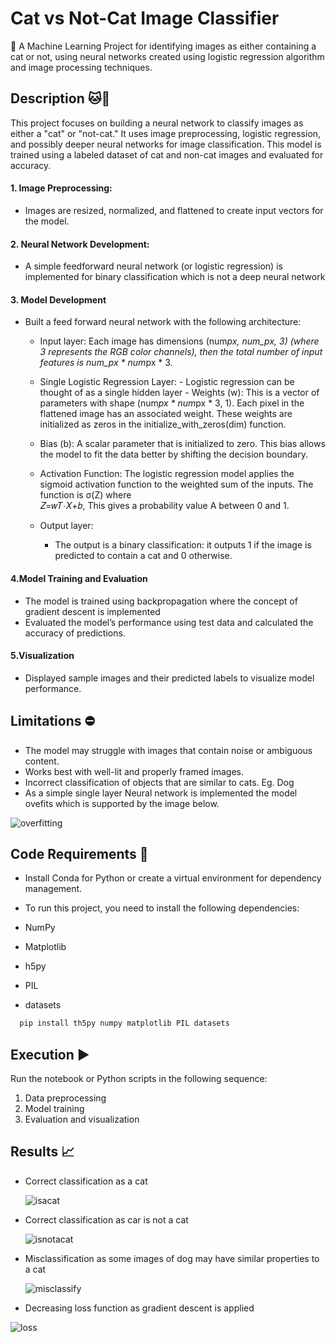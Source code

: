# Cat vs Not-Cat Image Classifier

🐾 A Machine Learning Project for identifying images as either containing a cat or not, using neural networks created using logistic regression algorithm and image processing techniques.

## Description 🐱📸

This project focuses on building a neural network to classify images as either a "cat" or "not-cat." It uses image preprocessing, logistic regression, and possibly deeper neural networks for image classification. This model is trained using a labeled dataset of cat and non-cat images and evaluated for accuracy.

#### 1. Image Preprocessing:

- Images are resized, normalized, and flattened to create input vectors for the model.

#### 2. Neural Network Development:

- A simple feedforward neural network (or logistic regression) is implemented for binary classification which is not a deep neural network

#### 3. Model Development

- Built a feed forward neural network with the following architecture:

  - Input layer: Each image has dimensions (num*px, num_px, 3) (where 3 represents the RGB color channels), then the total number of input features is num_px * num*px * 3.
  - Single Logistic Regression Layer: - Logistic regression can be thought of as a single hidden layer - Weights (w): This is a vector of parameters with shape (num*px * num*px * 3, 1). Each pixel in the flattened image has an associated weight. These weights are initialized as zeros in the initialize_with_zeros(dim) function.
  - Bias (b): A scalar parameter that is initialized to zero. This bias allows the model to fit the data better by shifting the decision boundary.
  - Activation Function: The logistic regression model applies the sigmoid activation function to the weighted sum of the inputs. The function is σ(Z) where  
    𝑍=𝑤𝑇⋅𝑋+𝑏, This gives a probability value A between 0 and 1.

  - Output layer:
    - The output is a binary classification: it outputs 1 if the image is predicted to contain a cat and 0 otherwise.

#### 4.Model Training and Evaluation

- The model is trained using backpropagation where the concept of gradient descent is implemented
- Evaluated the model’s performance using test data and calculated the accuracy of predictions.

#### 5.Visualization

- Displayed sample images and their predicted labels to visualize model performance.

## Limitations ⛔️

- The model may struggle with images that contain noise or ambiguous content.
- Works best with well-lit and properly framed images.
- Incorrect classification of objects that are similar to cats. Eg. Dog
- As a simple single layer Neural network is implemented the model ovefits which is supported by the image below.

![overfitting](https://github.com/SahilTuladhar/Cat-Notcat-Recognition-model/blob/master/images/images/overfit.png)

## Code Requirements 📱

- Install Conda for Python or create a virtual environment for dependency management.
- To run this project, you need to install the following dependencies:

- NumPy
- Matplotlib
- h5py
- PIL
- datasets

```bash
  pip install th5py numpy matplotlib PIL datasets
```

## Execution ▶️

Run the notebook or Python scripts in the following sequence:

1. Data preprocessing
2. Model training
3. Evaluation and visualization

## Results 📈

- Correct classification as a cat

  ![isacat](https://github.com/SahilTuladhar/Cat-Notcat-Recognition-model/blob/master/images/images/is_a_cat.png)

- Correct classification as car is not a cat

  ![isnotacat](https://github.com/SahilTuladhar/Cat-Notcat-Recognition-model/blob/master/images/images/is_not_a_cat.png)

- Misclassification as some images of dog may have similar properties to a cat

  ![misclassify](https://github.com/SahilTuladhar/Cat-Notcat-Recognition-model/blob/master/images/images/mis_classify.png)

- Decreasing loss function as gradient descent is applied

![loss](https://github.com/SahilTuladhar/Cat-Notcat-Recognition-model/blob/master/images/images/loss%20decrease.png)
